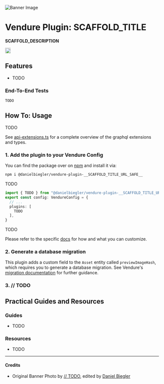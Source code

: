 ![Banner Image](https://raw.githubusercontent.com/DanielBiegler/bieglers-vendure-plugins/master/packages/__SCAFFOLD_TITLE_URL_SAFE__/assets/thumbnail_16x9.jpeg)

# Vendure Plugin: __SCAFFOLD_TITLE__

__SCAFFOLD_DESCRIPTION__

<a href="https://www.npmjs.com/package/@danielbiegler/vendure-plugin-__SCAFFOLD_TITLE_URL_SAFE__" target="_blank">
  <img src="https://badge.fury.io/js/@danielbiegler%2Fvendure-plugin-__SCAFFOLD_TITLE_URL_SAFE__.svg" alt="npm version badge" height="18">
</a>

## Features

- TODO

### End-To-End Tests

```
TODO
```

## How To: Usage

TODO

See [api-extensions.ts](https://github.com/DanielBiegler/bieglers-vendure-plugins/blob/master/packages/__SCAFFOLD_TITLE_URL_SAFE__/src/api/api-extensions.ts) for a complete overview of the graphql extensions and types.

### 1. Add the plugin to your Vendure Config

You can find the package over on [npm](https://www.npmjs.com/package/@danielbiegler/vendure-plugin-__SCAFFOLD_TITLE_URL_SAFE__) and install it via:

```bash
npm i @danielbiegler/vendure-plugin-__SCAFFOLD_TITLE_URL_SAFE__
```

TODO

```ts
import { TODO } from "@danielbiegler/vendure-plugin-__SCAFFOLD_TITLE_URL_SAFE__";
export const config: VendureConfig = {
  // ...
  plugins: [
    TODO
  ],
}
```

TODO

Please refer to the specific [docs](https://github.com/DanielBiegler/bieglers-vendure-plugins/blob/master/packages/__SCAFFOLD_TITLE_URL_SAFE__/src/types.ts) for how and what you can customize.

### 2. Generate a database migration

This plugin adds a custom field to the `Asset` entity called `previewImageHash`, which requires you to generate a database migration. See Vendure's [migration documentation](https://docs.vendure.io/guides/developer-guide/migrations/) for further guidance.

### 3. // TODO

## Practical Guides and Resources

### Guides

- TODO

### Resources

- TODO

---

#### Credits

- Original Banner Photo by [// TODO](#), edited by [Daniel Biegler](https://www.danielbiegler.de/)
